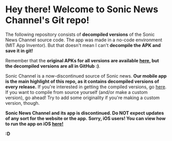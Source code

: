 # Hey there! Welcome to Sonic News Channel's Git repo!

The following repository consists of **decompiled versions** of the Sonic News Channel source code.
The app was made in a no-code environment (MIT App Inventor). But that doesn't mean I can't **decompile the APK and save it in git!**

Remember that the **original APKs for all versions are available [here](https://sites.google.com/view/sonicnews-snc/other-ways-to-experience-our-website/sonic-channel-app-download), but the decompiled versions are all in GitHub :)**.

Sonic Channel is a now-discontinued source of Sonic news. **Our mobile app is the main highlight of this repo, as it contains decompiled versions of every release.** If you're interested in getting the compiled versions, go [here](https://sites.google.com/view/sonicnews-snc/archive/welcome-to-the-archive). If you want to compile from source yourself (and/or make a custom version), go ahead! Try to add some originality if you're making a custom version, though.

**Sonic News Channel and its app is discontinued. Do NOT expect updates of any sort for the website or the app.** **Sorry, iOS users! You can view how to run the app on iOS [here!](https://docs.google.com/document/d/1fgwrqEuuWo6Kuv1NomYp334UXKJdI82XCsFaRmh5X6o/edit?usp=sharing)**

**:D**




